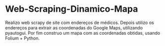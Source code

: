 # Web-Scraping-Dinamico-Mapa
Realizo web scrapy de site com endereços de médicos. Depois utilizo os endereços para extrair as coordenadas  do Google Maps, utilizando pyautogui. Por fim construo um mapa com as coordenadas obtidas, usando Folium + Python.
